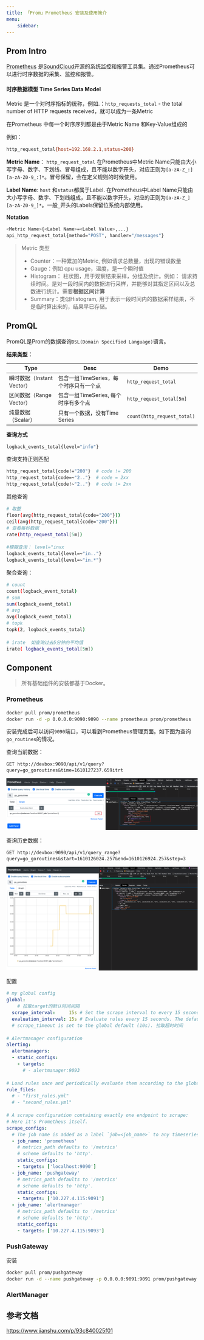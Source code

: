 ```yaml
---
title: 「Prom」Prometheus 安装及使用简介
menu:
    sidebar:
---
```




## Prom Intro

[Prometheus](https://github.com/prometheus) 是[SoundCloud](https://soundcloud.com/)开源的系统监控和报警工具集。通过Prometheus可以进行时序数据的采集、监控和报警。

#### 时序数据模型 Time Series Data Model

Metric 是一个对时序指标的统称，例如.：`http_requests_total` - the total number of HTTP requests received，就可以成为一条Metric

在Prometheus 中每一个时序序列都是由于Metric Name 和Key-Value组成的

例如： 

```sh
http_request_total{host=192.168.2.1,status=200}
```

**Metric Name**： `http_request_total` 在Prometheus中Metric Name只能由大小写字母、数字、下划线、冒号组成，且不能以数字开头，对应正则为`[a-zA-Z_:][a-zA-Z0-9_:]*`。冒号保留，会在定义规则的时候使用。

**Label Name**: `host` 和`status`都属于Label. 在Prometheus中Label Name只能由大小写字母、数字、下划线组成，且不能以数字开头，对应的正则为`[a-zA-Z_][a-zA-Z0-9_]*`。一般`_`开头的Labels保留位系统内部使用。

**Notation**

```sh
<Metric Name>{<Label Name>=<Label Value>,...}
api_http_request_total{method="POST", handler="/messages"}
```



> Metric 类型
>
> - Counter：一种累加的Metric, 例如请求总数量，出现的错误数量
> - Gauge：例如 cpu usage，温度，是一个瞬时值
> - Histogram： 柱状图，用于观察结果采样，分组及统计。例如： 请求持续时间。是对一段时间内的数据进行采样，并能够对其指定区间以及总数进行统计。需要**根据区间计算**
> - Summary：类似Histogram, 用于表示一段时间内的数据采样结果，不是临时算出来的，结果早已存储。



## PromQL

PromQL是Prom的数据查询`DSL(Domain Specified Language)`语言。

**结果类型：**

| Type                       | Desc                                   | Demo                        |
| -------------------------- | -------------------------------------- | --------------------------- |
| 瞬时数据（Instant Vector） | 包含一组TimeSeries，每个时序只有一个点 | `http_request_total`        |
| 区间数据（Range Vector）   | 包含一组TimeSeries, 每个时序有多个点   | `http_request_total[5m]`    |
| 纯量数据（Scalar）         | 只有一个数据，没有Time Series          | `count(http_request_total)` |

**查询方式**

```sh
logback_events_total{level="info"}
```



查询支持正则匹配

```sh
http_request_total{code!="200"}  # code != 200
http_request_total{code=~"2.."}  # code = 2xx
http_request_total{code!~"2.."}  # code != 2xx
```



其他查询

```sh
# 取整
floor(avg(http_request_total{code="200"}))
ceil(avg(http_request_total{code="200"}))
# 查看每秒数据
rate(http_request_total[5m])

#模糊查询： level="inxx
logback_events_total{level=~"in.."}
logback_events_total{level=~"in.*"}

```



聚合查询：

```sh
# count
count(logback_event_total)
# sum
sum(logback_event_total)
# avg
avg(logback_event_total)
# topk
topk(2, logback_events_total)

# irate  如查询过去5分钟的平均值 
irate( logback_events_total[5m])
```

## Component

> 所有基础组件的安装都基于Docker。

### Prometheus

```sh
docker pull prom/prometheus
docker run -d -p 0.0.0.0:9090:9090 --name prometheus prom/prometheus
```

安装完成后可以访问`9090`端口，可以看到Prometheus管理页面。如下图为查询`go_routines`的情况。

查询当前数据：

```http
GET http://devbox:9090/api/v1/query?query=go_goroutines&time=1610127237.659itrt
```



![image-20210109012636249](prom/image-20210109012636249.png)

查询历史数据：

```http
GET http://devbox:9090/api/v1/query_range?query=go_goroutines&start=1610126024.257&end=1610126924.257&step=3
```

![image-20210109013121175](prom/image-20210109013121175.png)



配置

```yaml
# my global config
global:
	# 拉取target的默认时间间隔
  scrape_interval:     15s # Set the scrape interval to every 15 seconds. Default is every 1 minute.
  evaluation_interval: 15s # Evaluate rules every 15 seconds. The default is every 1 minute. 执行Rule的时间间隔
  # scrape_timeout is set to the global default (10s). 拉取超时时间

# Alertmanager configuration
alerting:
  alertmanagers:
  - static_configs:
    - targets:
      # - alertmanager:9093

# Load rules once and periodically evaluate them according to the global 'evaluation_interval'.
rule_files:
  # - "first_rules.yml"
  # - "second_rules.yml"

# A scrape configuration containing exactly one endpoint to scrape:
# Here it's Prometheus itself.
scrape_configs:
  # The job name is added as a label `job=<job_name>` to any timeseries scraped from this config.
  - job_name: 'prometheus'
    # metrics_path defaults to '/metrics'
    # scheme defaults to 'http'.
    static_configs:
    - targets: ['localhost:9090']
  - job_name: 'pushgateway'
    # metrics_path defaults to '/metrics'
    # scheme defaults to 'http'.
    static_configs:
    - targets: ['10.227.4.115:9091']
  - job_name: 'alertmanager'
    # metrics_path defaults to '/metrics'
    # scheme defaults to 'http'.
    static_configs:
    - targets: ['10.227.4.115:9093']
```



### PushGateway

安装

```sh
docker pull prom/pushgateway
docker run -d --name pushgateway -p 0.0.0.0:9091:9091 prom/pushgateway
```



### AlertManager





## 参考文档

https://www.jianshu.com/p/93c840025f01

